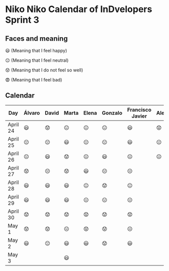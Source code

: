 # Niko Niko Calendar of InDvelopers Sprint 3

## Faces and meaning
:smiley: (Meaning that I feel happy)

:neutral_face: (Meaning that I feel neutral)

:worried: (Meaning that I do not feel so well)

:fearful: (Meaning that I feel bad)


## Calendar

| Day           |     Álvaro    |     David     |     Marta     |     Elena     |    Gonzalo    |Francisco Javier|   Alejandro   |     Luis      |  Juan Pablo   |    Moises     |   Fernando    |
| ------------- | ------------- | ------------- | ------------- | ------------- | ------------- | -------------- | ------------- | ------------- | ------------- | ------------- | ------------- |
| April 24      |   :smiley:    |   :worried:   |:neutral_face: | :neutral_face:| :neutral_face:|   :smiley:     |   :worried:   |       😃      |    :smiley:   |               |   :neutral_face:            |
| April 25      |:neutral_face: | :neutral_face:| :smiley:      | :neutral_face:| :neutral_face:|   :smiley:     | :neutral_face:| :neutral_face:|   :worried:   |               |    :neutral_face:           | 
| April 26      |:neutral_face: |   :smiley:    |   :worried:   | :neutral_face:|    :smiley:   | :neutral_face: | :neutral_face:|               |   :fearful:   |               |    :neutral_face:           |
| April 27      |:worried:      | :neutral_face:|   :worried:   |    :smiley:   | :neutral_face:| :neutral_face: |               |               |   :smiley:    |               |        :neutral_face:        |
| April 28      | :smiley:      |   :smiley:    |    :smiley:   |:neutral_face: |   :worried:   | :neutral_face: |               |               |   :smiley:    |               |        :smiley:       |
| April 29      | :smiley:      |   :smiley:    |   :smiley:    | :neutral_face:| :neutral_face:| :neutral_face: |               |               | :neutral_face:|               |        :neutral_face:        |
| April 30      |:worried:      |   :worried:   |    :worried:  | :worried:     |   :worried:   |   :worried:    |               |               | :neutral_face:|               |         :worried:      |
| May 1         |:worried:      |   :worried:   | :neutral_face:|    :worried:  |   :worried:   | :neutral_face: |               |               |  :smiley:     |               |         :worried:     |
| May 2         |  :smiley:     | :neutral_face:|  :smiley:     |   :smiley:    |   :worried:   |    :smiley:    |               |               | :neutral_face:|               |       :smiley:        |
| May 3         |               |               |   :smiley:    |               |               |                |               |               |               |               |               |

